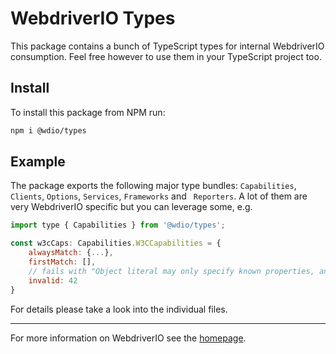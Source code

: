 WebdriverIO Types
=================

This package contains a bunch of TypeScript types for internal WebdriverIO consumption. Feel free however to use them in your TypeScript project too.

## Install

To install this package from NPM run:

```sh
npm i @wdio/types
```

## Example

The package exports the following major type bundles: `Capabilities`, `Clients`, `Options`, `Services`, `Frameworks` and ` Reporters`. A lot of them are very WebdriverIO specific but you can leverage some, e.g.

```js
import type { Capabilities } from '@wdio/types';

const w3cCaps: Capabilities.W3CCapabilities = {
    alwaysMatch: {...},
    firstMatch: [],
    // fails with "Object literal may only specify known properties, and 'invalid' does not exist in type 'W3CCapabilities'.ts(2322)"
    invalid: 42
}
```

For details please take a look into the individual files.

----

For more information on WebdriverIO see the [homepage](https://webdriver.io).
